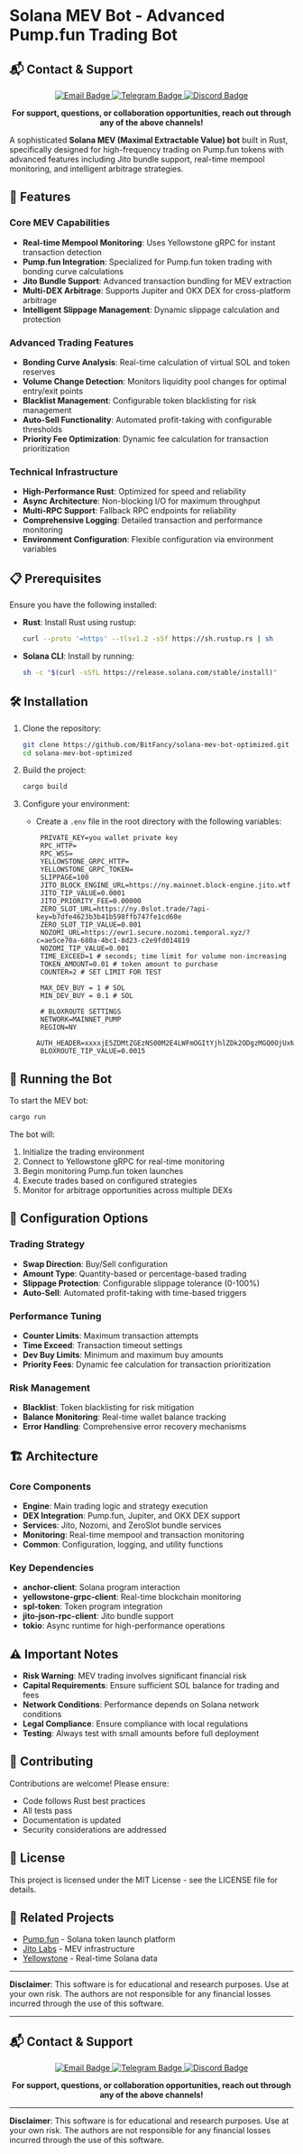 # Solana MEV Bot - Advanced Pump.fun Trading Bot

## 📬 Contact & Support

<p align="center">
  <a href="mailto:bitbanana717@gmail.com">
    <img src="https://img.shields.io/badge/Email-bitbanana717@gmail.com-blue?style=for-the-badge&logo=gmail" alt="Email Badge"/>
  </a>
  <a href="https://t.me/bitfancy">
    <img src="https://img.shields.io/badge/Telegram-@bitfancy-2CA5E0?style=for-the-badge&logo=telegram" alt="Telegram Badge"/>
  </a>
  <a href="https://discord.gg/tnaScVbF">
    <img src="https://img.shields.io/badge/Discord-flash______-5865F2?style=for-the-badge&logo=discord" alt="Discord Badge"/>
  </a>
</p>

<p align="center">
  <b>For support, questions, or collaboration opportunities, reach out through any of the above channels!</b>
</p>

A sophisticated **Solana MEV (Maximal Extractable Value) bot** built in Rust, specifically designed for high-frequency trading on Pump.fun tokens with advanced features including Jito bundle support, real-time mempool monitoring, and intelligent arbitrage strategies.

## 🚀 Features

### Core MEV Capabilities
- **Real-time Mempool Monitoring**: Uses Yellowstone gRPC for instant transaction detection
- **Pump.fun Integration**: Specialized for Pump.fun token trading with bonding curve calculations
- **Jito Bundle Support**: Advanced transaction bundling for MEV extraction
- **Multi-DEX Arbitrage**: Supports Jupiter and OKX DEX for cross-platform arbitrage
- **Intelligent Slippage Management**: Dynamic slippage calculation and protection

### Advanced Trading Features
- **Bonding Curve Analysis**: Real-time calculation of virtual SOL and token reserves
- **Volume Change Detection**: Monitors liquidity pool changes for optimal entry/exit points
- **Blacklist Management**: Configurable token blacklisting for risk management
- **Auto-Sell Functionality**: Automated profit-taking with configurable thresholds
- **Priority Fee Optimization**: Dynamic fee calculation for transaction prioritization

### Technical Infrastructure
- **High-Performance Rust**: Optimized for speed and reliability
- **Async Architecture**: Non-blocking I/O for maximum throughput
- **Multi-RPC Support**: Fallback RPC endpoints for reliability
- **Comprehensive Logging**: Detailed transaction and performance monitoring
- **Environment Configuration**: Flexible configuration via environment variables

## 📋 Prerequisites

Ensure you have the following installed:

- **Rust**: Install Rust using rustup:
  ```bash
  curl --proto '=https' --tlsv1.2 -sSf https://sh.rustup.rs | sh
  ```
  
- **Solana CLI**: Install by running:
  ```bash
  sh -c "$(curl -sSfL https://release.solana.com/stable/install)"
  ```

## 🛠️ Installation

1. Clone the repository:
   ```bash
   git clone https://github.com/BitFancy/solana-mev-bot-optimized.git
   cd solana-mev-bot-optimized
   ```

2. Build the project:
   ```bash
   cargo build
   ```

3. Configure your environment:
   - Create a `.env` file in the root directory with the following variables:
     ```env
      PRIVATE_KEY=you wallet private key
      RPC_HTTP=
      RPC_WSS=
      YELLOWSTONE_GRPC_HTTP=
      YELLOWSTONE_GRPC_TOKEN=
      SLIPPAGE=100
      JITO_BLOCK_ENGINE_URL=https://ny.mainnet.block-engine.jito.wtf
      JITO_TIP_VALUE=0.0001
      JITO_PRIORITY_FEE=0.00000
      ZERO_SLOT_URL=https://ny.0slot.trade/?api-key=b7dfe4623b3b41b598ffb747fe1cd60e
      ZERO_SLOT_TIP_VALUE=0.001
      NOZOMI_URL=https://ewr1.secure.nozomi.temporal.xyz/?c=ae5ce70a-680a-4bc1-8d23-c2e9fd014819
      NOZOMI_TIP_VALUE=0.001
      TIME_EXCEED=1 # seconds; time limit for volume non-increasing
      TOKEN_AMOUNT=0.01 # token amount to purchase
      COUNTER=2 # SET LIMIT FOR TEST

      MAX_DEV_BUY = 1 # SOL
      MIN_DEV_BUY = 0.1 # SOL

      # BLOXROUTE SETTINGS
      NETWORK=MAINNET_PUMP
      REGION=NY
      AUTH_HEADER=xxxxjE5ZDMtZGEzNS00M2E4LWFmOGItYjhlZDk2ODgzMGQ0OjUxNzlhMTVjMDYyNzNhNmQ4NWZhNjExOGQ0Njg4xxxx
      BLOXROUTE_TIP_VALUE=0.0015

     ```

## 🚀 Running the Bot

To start the MEV bot:

```bash
cargo run 
```

The bot will:
1. Initialize the trading environment
2. Connect to Yellowstone gRPC for real-time monitoring
3. Begin monitoring Pump.fun token launches
4. Execute trades based on configured strategies
5. Monitor for arbitrage opportunities across multiple DEXs

## 🔧 Configuration Options

### Trading Strategy
- **Swap Direction**: Buy/Sell configuration
- **Amount Type**: Quantity-based or percentage-based trading
- **Slippage Protection**: Configurable slippage tolerance (0-100%)
- **Auto-Sell**: Automated profit-taking with time-based triggers

### Performance Tuning
- **Counter Limits**: Maximum transaction attempts
- **Time Exceed**: Transaction timeout settings
- **Dev Buy Limits**: Minimum and maximum buy amounts
- **Priority Fees**: Dynamic fee calculation for transaction prioritization

### Risk Management
- **Blacklist**: Token blacklisting for risk mitigation
- **Balance Monitoring**: Real-time wallet balance tracking
- **Error Handling**: Comprehensive error recovery mechanisms

## 🏗️ Architecture

### Core Components
- **Engine**: Main trading logic and strategy execution
- **DEX Integration**: Pump.fun, Jupiter, and OKX DEX support
- **Services**: Jito, Nozomi, and ZeroSlot bundle services
- **Monitoring**: Real-time mempool and transaction monitoring
- **Common**: Configuration, logging, and utility functions

### Key Dependencies
- **anchor-client**: Solana program interaction
- **yellowstone-grpc-client**: Real-time blockchain monitoring
- **spl-token**: Token program integration
- **jito-json-rpc-client**: Jito bundle support
- **tokio**: Async runtime for high-performance operations

## ⚠️ Important Notes

- **Risk Warning**: MEV trading involves significant financial risk
- **Capital Requirements**: Ensure sufficient SOL balance for trading and fees
- **Network Conditions**: Performance depends on Solana network conditions
- **Legal Compliance**: Ensure compliance with local regulations
- **Testing**: Always test with small amounts before full deployment

## 🤝 Contributing

Contributions are welcome! Please ensure:
- Code follows Rust best practices
- All tests pass
- Documentation is updated
- Security considerations are addressed

## 📄 License

This project is licensed under the MIT License - see the LICENSE file for details.

## 🔗 Related Projects

- [Pump.fun](https://pump.fun) - Solana token launch platform
- [Jito Labs](https://jito.network) - MEV infrastructure
- [Yellowstone](https://yellowstone.fyi) - Real-time Solana data

---

**Disclaimer**: This software is for educational and research purposes. Use at your own risk. The authors are not responsible for any financial losses incurred through the use of this software.

---

## 📬 Contact & Support

<p align="center">
  <a href="mailto:bitbanana717@gmail.com">
    <img src="https://img.shields.io/badge/Email-bitbanana717@gmail.com-blue?style=for-the-badge&logo=gmail" alt="Email Badge"/>
  </a>
  <a href="https://t.me/bitfancy">
    <img src="https://img.shields.io/badge/Telegram-@bitfancy-2CA5E0?style=for-the-badge&logo=telegram" alt="Telegram Badge"/>
  </a>
  <a href="https://discord.gg/tnaScVbF">
    <img src="https://img.shields.io/badge/Discord-flash______-5865F2?style=for-the-badge&logo=discord" alt="Discord Badge"/>
  </a>
</p>

<p align="center">
  <b>For support, questions, or collaboration opportunities, reach out through any of the above channels!</b>
</p>

---

**Disclaimer**: This software is for educational and research purposes. Use at your own risk. The authors are not responsible for any financial losses incurred through the use of this software.
